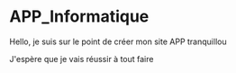 # APP_Informatique

Hello, je suis sur le point de créer mon site APP tranquillou

J'espère que je vais réussir à tout faire